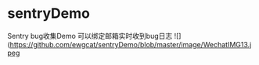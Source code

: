 # sentryDemo
Sentry bug收集Demo
可以绑定邮箱实时收到bug日志
![](https://github.com/ewgcat/sentryDemo/blob/master/image/WechatIMG13.jpeg

